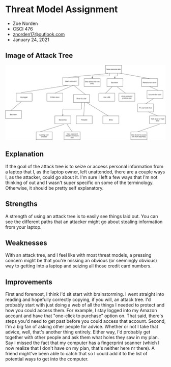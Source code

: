 # Threat Model Assignment
- Zoe Norden 
- CSCI 476
- znorden17@outlook.com
- January 24, 2021


## Image of Attack Tree 

![threat model](https://github.com/znorden17/csci-476-594-spring2021-private/blob/main/threat_model/threat%20model.png)



## Explanation

If the goal of the attack tree is to seize or access personal information from a laptop that I, as the laptop owner, left unattended, there are a couple ways I, as the attacker, could go about it. I'm sure I left a few ways that I'm not thinking of out and I wasn't super specific on some of the terminology. Otherwise, it should be pretty self explanatory.




## Strengths

A strength of using an attack tree is to easily see things laid out. You can see the different paths that an attacker might go about stealing information from your laptop. 



## Weaknesses

With an attack tree, and I feel like with most threat models, a pressing concern might be that you're missing an obvious (or seemingly obvious) way to getting into a laptop and seizing all those credit card numbers. 


## Improvements

First and foremost, I think I'd sit start with brainstorming. I went straight into reading and hopefully correctly copying, if you will, an attack tree. I'd probably start with just doing a web of all the things I needed to protect and how you could access them. For example, I stay logged into my Amazon account and have that "one-click to purchase" option on. That said, there's steps you'd need to get past before you could access that account. Second, I'm a big fan of asking other people for advice. Whether or not I take that advice, well, that's another thing entirely. Either way, I'd probably get together with other people and ask them what holes they saw in my plan. Say I missed the fact that my computer has a fingerprint scanner (which I now realize that I don't have on my plan, that's neither here nr there). A friend might've been able to catch that so I could add it to the list of potential ways to get into the computer. 
